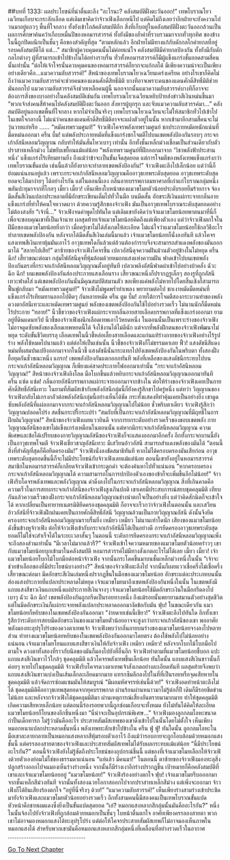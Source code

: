 ##บทที่ 1333: ผลประโยชน์ที่น่าตื่นตะลึง
“อะไรนะ? คลังสมบัติฝั่งตะวันออก!”
เทพโบราณโยวเฉวียนเกือบจะกระอักเลือด
แต่เดิมเขาคิดว่าจ้าวเฟิงเลือกหนีไป แต่คิดไม่ถึงเลยว่าอีกฝ่ายจะยังคงวนไปวนมาอยู่แถวๆ พื้นที่ใจกลาง ทั้งยังเข้าใกล้คลังสมบัติอีก
สิ่งที่เก็บอยู่ในคลังสมบัติฝั่งตะวันออกล้วนเป็นผลการศึกษาค้นคว้าเกือบหมื่นปีของหอมารสวรรค์ ทั้งยังมีของล้ำค่าที่รวบรวมมาจากทั่วทุกทิศ
ของข้างในนี้ถูกปิดผนึกเป็นชั้นๆ คือของสำคัญที่สุด
“ตามหลักแล้ว อีกฝ่ายไม่มีทางแก้กับดักกลไกค่ายกลที่อยู่รอบคลังสมบัติได้ แต่...”
สมาชิกผู้ควบคุมคนนั้นไม่ค่อยแน่ใจ
คลังสมบัติมีค่ายกลป้องกัน ทั้งยังมีกับดักกลไกต่างๆ ผู้ที่สามารถเข้าไปข้างในได้อย่างราบรื่น ทั่วทั้งหอมารสวรรค์ก็มีผู้แข็งแกร่งชั้นยอดสามสี่คนนั้นเท่านั้น
“ต่อให้เจ้าโจรนั่นควบคุมคนของหอมารสวรรค์ก็ยากจะแก้กลได้ มีเพียงความน่าจะเป็นเพียงอย่างเดียวคือ...แมวความลับสวรรค์!”
สีหน้าของเทพโบราณโยวเฉวียนเคร่งเครียด
อย่างไรเขาก็คิดไม่ถึงว่าแมวความลับสวรรค์จะช่วยคนของแดนศักดิ์สิทธิ์มิติ
บางทีอาจเพราะคนของแดนศักดิ์สิทธิ์มิติช่วยมันออกไป แมวความลับสวรรค์จึงช่วยเหลือคนผู้นี้ นอกจากนั้นแมวความลับสวรรค์บางทีก็อาจจะต้องการสิ่งของบางอย่างในคลังสมบัติเช่นกัน
เทพโบราณโยวเฉวียนหยิบป้ายส่งข่าวสีเงินหม่นขึ้นมา “พวกเจ้าส่งคนสี่ห้าคนไปคลังสมบัติฝั่งตะวันออก สังหารผู้บุกรุก และจับแมวความลับสวรรค์มา...”
คลังสมบัติอยู่นอกเขตพื้นที่ใจกลาง หากไม่จำเป็นจริงๆ เทพโบราณโยวเฉวียนจะไม่ให้สมาชิกทั่วไปเข้าไปในเขตใจกลางนี้
ไม่แน่ว่าคนของแดนศักดิ์สิทธิ์มิติอาจจะแฝงตัวอยู่ในนั้น หากเข้ามาอีกสามสี่คนจะไม่วุ่นวายแย่หรือ
……
“หมัดเทพรวมศูนย์!”
จ้าวเฟิงโคจรพลังเทพรวมศูนย์ ชกประกายหมัดหนักแน่นที่มืดหม่นออกมา
ครืน บึ้ม!
แต่พลังประกายหมัดที่แข็งแกร่งชกโจมตีไปบนเขตพลังป้องกันรอบๆ กระจกเก้าอัสนีหลอมวิญญาณ กลับทำให้มันสั่นไหวเบาๆ เท่านั้น
อีกทั้งชั้นเหล็กม่วงเชื่อมเป็นส่วนเดียวกับตัวปราสาทเหล็กม่วง ไม่ขยับเขยื้อนแม้แต่น้อย
“พลังเทพรวมศูนย์ที่ฝึกออกมาจาก ‘วิชาพลังฟ้าประสานหนึ่ง’ แข็งแกร่งไร้เทียมทานยิ่ง ถึงแม้ว่าข้าจะเป็นขั้นเจ็ดสุดยอด แต่การโจมตีของพลังเทพแข็งแกร่งกว่าเทพโบราณขั้นแปด เช่นนี้แล้วก็ยังยากจะทำลายเขตพลังป้องกัน!”
จ้าวเฟิงตะลึงไปเล็กน้อย
แต่ว่านี่ก็ย่อมแน่นอนอยู่แล้ว เพราะกระจกเก้าอัสนีหลอมวิญญาณคืออาวุธเทพระดับสุดยอด
อาวุธเทพระดับสุดยอดจะได้มาง่ายๆ ได้อย่างไรกัน
แต่ในตอนนี้เอง กลิ่นอายบรรพกาลมหาศาลที่เก่าแก่โบราณกลุ่มหนึ่งพลันปะทุมาจากที่ไกลๆ
เมี้ยว เมี้ยว!
เห็นเพียงใบหน้าของแมวขโมยตัวน้อยประดับรอยยิ้มร้ายกาจ จ้องมีดสั้นสีเงินแปลกประหลาดที่มีอักขระเขียนเต็มไปทั่วในมือ
บนมีดสั้น อักขระสีเงินแผ่กระจายกลิ่นอายแข็งแกร่งที่ทำให้คนใจหวาดผวา ด้วยความรู้สึกของจ้าวเฟิง มันเป็นอาวุธเทพโบราณระดับสุดยอดอย่างไม่ต้องสงสัย
“เจ้านี่...”
จ้าวเฟิงจนคำพูดไปทันใด
แต่เดิมเขายังคิดว่าเจ้าแมวขโมยน้อยพาตนมาที่นี่ก็เพื่อจะขอบคุณเขาที่เป็นเจ้านาย
ผลสุดท้ายเจ้าแมวขโมยน้อยคิดถึงแต่เพียงตัวเอง
แต่ว่าจ้าวเฟิงตกใจในฝีมือของแมวขโมยน้อยยิ่งกว่า
เมื่อครู่เขาไม่ได้สังเกตให้ละเอียด ไม่แน่ใจว่าแมวขโมยน้อยใช้กลวิธีอะไรทำลายเขตพลังป้องกัน
หลังจากได้มีดสั้นสีเงินเล่มนี้มาแล้ว เจ้าแมวขโมยน้อยก็นั่งลงทันที แล้วโคจรแสงเทพสีเงินเทาหุ้มมันเอาไว้
อาวุธเทพใดก็แล้วแต่ล้วนต้องกำราบจึงจะสามารถสำแดงพลังของมันออกมาได้
“สลายไปเสีย!”
ตาซ้ายของจ้าวเฟิงโคจรขึ้น เปลวอัสนีดุจความฝันม้วนตัวอยู่ข้างในไม่หยุด
ครืน ฉึก!
เสี้ยวขณะต่อมา กลุ่มไฟอัสนีดุจที่หุ้มล้อมด้วยหมอกแสงแห่งความฝัน ฟาดเข้าไปบนเขตพลังป้องกันตรงที่กระจกเก้าอัสนีหลอมวิญญาณตั้งอยู่ทันที
เปลวเพลิงอัสนีฟาดผ่าเข้าไปอย่างบ้าคลั่ง
ฉัวะ ฉึก ฉึก!
บนเขตพลังป้องกันส่องประกายแสงเลือนราง เสี้ยวขณะหนึ่งก็ปรากฏรูเล็กๆ สองรูที่ถูกอัสนีเทวะฟาดใส่
แต่เขตพลังป้องกันนั่นมีคุณสมบัติสมานตัว ขอเพียงแค่พลังไม่หายไปโดยสิ้นเชิงก็สามารถฟื้นฟูกลับมา
“หมัดเทพรวมศูนย์!”
จ้าวเฟิงไม่พูดพร่ำทำเพลง พยายามต่อไป ชกเงาหมัดมืดหม่นที่แข็งแกร่งไร้เทียมทานออกไปติดๆ กันหลายหมัด
ครืน ตูม บึ้ม!
ภายใต้การโจมตีสองกระบวนท่าของพลังดวงตาอัสนีเทวะและหมัดเทพรวมศูนย์
พลังของเขตพลังป้องกันใช้ไปอย่างรวดเร็ว ไม่นานนักก็มืดหม่นไร้ประกาย
“ทลาย!”
นิ้วชี้ขวาของจ้าวเฟิงแผ่กระจายกลิ่นอายสายเลือดบรรพกาลที่แข็งแกร่งออกมา
ยามอยู่ที่ดินแดนทวีป นิ้วชี้ของจ้าวเฟิงผนึกเลือดเทพเอาไว้หยดหนึ่ง
ในตอนนั้นเป็นเพราะร่างของจ้าวเฟิงไม่อาจดูดซับพลังของเลือดเทพหยดนี้ได้ จึงใช้งานได้ไม่ดีนัก
แต่จากที่พลังฝึกตนของจ้าวเฟิงพัฒนาไม่หยุด ระดับขั้นชีวิตบรรลุ เลือดเทพในนิ้วชี้หล่อเลี้ยงสายเลือดและแก่นแท้ร่างกายของจ้าวเฟิงอย่างไร้รูปร่าง พลังใช้หมดไปนานแล้ว
แต่ต่อให้เป็นเช่นนั้น นิ้วชี้ของจ้าวเฟิงก็ไม่ธรรมดาเลย
ฟิ้ว!
แสงดัชนีสีแดงหม่นที่ผสมปนเปยิงออกมาจากในนิ้วชี้
แสงดัชนีนั่นกระแทกไปยังเขตพลังป้องกันในพริบตา ทั้งสองฝั่งยื้อยุดกันชั่วขณะหนึ่ง
แกรก!
เขตพลังป้องกันแตกออกทันที
พลังที่เหลือของแสงดัชนีกระทบไปบนกระจกเก้าอัสนีหลอมวิญญาณ ก็เพียงแค่สาดประกายไฟออกมาเท่านั้น
“กระจกเก้าอัสนีหลอมวิญญาณ!”
สีหน้าของจ้าวเฟิงลิงโลด มือโบกขึ้นแล้วหยิบกระจกเก้าอัสนีหลอมวิญญาณออกมาทันที
ครืน แซ่ด แซ่ด!
กลิ่นอายอัสนีบรรพกาลแผ่กระจายออกมาจากข้างใน
ต่อให้ร่างของจ้าวเฟิงเคยเป็นกายศักดิ์สิทธิ์อัสนีเทวะ ในยามที่สัมผัสเข้ากับพลังอัสนีกลุ่มนี้ก็ยังคงรู้สึกชาไปครู่หนึ่ง
แต่ทว่า วิญญาณของจ้าวเฟิงกลับไม่เกรงกลัวต่อพลังอัสนีกลุ่มนี้อย่างเห็นได้ชัด กระทั่งแสดงทีท่าคุ้นเคยเป็นอย่างยิ่ง เขาดูดซับพลังอัสนีที่แผ่ออกมาจากกระจกเก้าอัสนีหลอมวิญญาณไปไม่น้อย
ชั่วพริบตาเดียว จ้าวเฟิงรู้สึกว่าวิญญาณปลอดโปร่ง สดชื่นกระปรี้กระเปร่า
“สมกับที่เป็นกระจกเก้าอัสนีหลอมวิญญาณที่มีฤทธิ์ในการฝึกฝนวิญญาณ!”
สีหน้าของจ้าวเฟิงเผยแววยินดี
จากการยกระดับอย่างรวดเร็วของขอบเขตพลัง กายวิญญาณอัสนีของเขาไม่แข็งแกร่งเหมือนในตอนนั้น
แต่หากมีกระจกเก้าอัสนีหลอมวิญญาณ ความพิเศษและข้อได้เปรียบของกายวิญญาณอัสนีของจ้าวเฟิงก็จะแสดงออกมาอีกครั้ง
อีกทั้งกระจกบานนี้ยังเป็นอาวุธเทพโจมตี จ้าวเฟิงเชี่ยวชาญอัสนีเทวะ มีเสวียนอ้าวอัสนี สามารถสำแดงพลังของมันได้
“ตอนนี้สิ่งที่สำคัญที่สุดก็คือยึดครองมัน!”
จ้าวเฟิงนั่งลงขัดสมาธิทันที
หากไม่ได้ครอบครองมันเสียก่อน อาวุธเทพระดับสุดยอดชิ้นนี้ก็จะไม่มีประโยชน์กับจ้าวเฟิงเลยแม้แต่น้อย
ตอนนี้เขายังอยู่ในหอมารสวรรค์ สมาชิกในหอมารสวรรค์ก็เกลียดจ้าวเฟิงเข้ากระดูกดำ จะต้องค้นหาไปทั่วแน่นอน
“หากครอบครองกระจกเก้าอัสนีหลอมวิญญาณได้ ความสามารถในการปกป้องตัวเองของข้าก็จะเพิ่มขึ้นอีกไม่น้อย!”
จ้าวเฟิงรีบโคจรพลังเทพและพลังวิญญาณ ดำดิ่งลงไปในกระจกเก้าอัสนีหลอมวิญญาณ
สิ่งที่เกินคาดคือ ความเร็วในการสยบกระจกเก้าอัสนีของจ้าวเฟิงสูงเกินปกติ
เขาเคยมีประสบการณ์สยบชุดคลุมมิติ เทียบกันแล้วความเร็วของฝั่งกระจกเก้าอัสนีหลอมวิญญาณช่างน่าตกใจเป็นอย่างยิ่ง
แต่ว่าคิดสักนิดก็จะเข้าใจได้
หากเปลี่ยนเป็นทายาทเนตรมิติยึดครองชุดคลุมมิติ ก็อาจจะเร็วกว่าจ้าวเฟิงในตอนนั้น
และเสวียนอ้าวอัสนีที่จ้าวเฟิงฝึกฝนเคยเป็นกายศักดิ์สิทธิ์อัสนี วิญญาณล้วนเป็นกายวิญญาณอัสนี ดังนั้นจึงยึดครองกระจกเก้าอัสนีหลอมวิญญาณราบรื่นยิ่ง
เหมียว เหมียว
ไม่นานเท่าใดนัก เสียงของแมวขโมยน้อยดังขึ้นข้างหูจ้าวเฟิง
ต่อให้จ้าวเฟิงเข้ากับกระจกเก้าอัสนีนี้ได้เป็นอย่างดี การยึดครองอาวุธเทพระดับสุดยอดก็ไม่ใช่จะสำเร็จได้ในระยะเวลาสั้นๆ
ในตอนนี้ ระดับการยึดครองกระจกเก้าอัสนีหลอมวิญญาณเพิ่งจะถึงสองส่วนเท่านั้น
“มีเวลาไม่มากแล้วรึ?”
จ้าวเฟิงเข้าใจความหมายของแมวขโมยตัวน้อยคร่าวๆ
เขากับแมวขโมยน้อยบุกเข้ามาในคลังสมบัติ หอมารสวรรค์ไม่มีทางสังเกตอะไรไม่ได้เลย
เมี้ยว เมี้ยว!
เจ้าแมวขโมยน้อยโบกไม้โบกมือต่อหน้าจ้าวเฟิง จากนั้นกระโดดขึ้นมาบนชั้นเหล็กม่วงหนึ่งในนั้น
“เจ้าจะช่วยข้าเลือกของที่มีประโยชน์บางอย่าง?”
สีหน้าของจ้าวเฟิงตะลึงไป จากนั้นก็เผยแววเชื่อครึ่งไม่เชื่อครึ่ง
เสี้ยวขณะต่อมา มีดอักขระสีเงินเล่มหนึ่งปรากฏขึ้นในมือของแมวขโมยน้อย อักขระแต่ละประเภทบนนั้นส่องแสงประกายที่แปลกประหลาดไม่หยุด
เจ้าแมวขโมยมาถึงเขตพลังป้องกันหนึ่งในนั้น ในเขตพลังมีแถบแสงสีขาวเงินแถบหนึ่งแผ่ประกายสีเงินจางๆ
เจ้าแมวขโมยน้อยใช้มีดอักขระเงินในมือกรีดลงไปเบาๆ
ฉัวะ ฉึก ฉึก!
เขตพลังป้องกันถูกกรีดเป็นรอยทางหนึ่ง
ถึงแม้รอยนั้นพยายามสมานตัวอย่างสุดชีวิต แต่ในมีดอักขระเงินก็แผ่กระจายพลังแปลกประหลาดออกมางัดข้อกับมัน
ฟุ่บ!
ในขณะเดียวกัน แมวขโมยน้อยก็หยิบของในเขตพลังป้องกันออกมา
“ง่ายดายเช่นนี้เชียว!”
จ้าวเฟิงตะลึงไปทันใด
อีกทั้งเขารู้สึกว่าระดับการสยบมีดอักขระเงินของแมวขโมยตัวน้อยอาจจะสูงกว่ากระจกเก้าอัสนีของเขา
พออาศัยพลังมองทะลุปรุโปร่งของดวงตาเทพเจ้า จ้าวเฟิงพบว่ากลิ่นอายบนร่างของแมวขโมยน้อยจางลงไปหลายส่วน
ท่าทางแมวขโมยน้อยหยิบของในเขตพลังป้องกันออกมาโดยตรง ต้องใช้พลังไปไม่น้อยอย่างแน่นอน
เจ้าแมวขโมยโยนแถบแสงสีขาวเงินให้กับจ้าวเฟิง
เหมียว เหมียว!
หลังจากโบกไม้โบกมือไปตามใจ ดวงตาทั้งสองที่ราวกับนิลของมันก็มองไปยังที่อื่นอีก
จ้าวเฟิงทำตามที่แมวขโมยน้อยชี้บอก แปะแถบแสงสีเงินขาวไว้ใกล้ๆ ชุดคลุมมิติ แล้วโคจรพลังเทพขึ้นเล็กน้อย
ทันใดนั้น แถบแสงสีเงินขาวนั้นก็ค่อยๆ หายไปในชุดคลุมมิติ
จ้าวเฟิงรีบโคจรดวงตาเทพเจ้าสังเกตอย่างละเอียดทันที
ผลสุดท้ายจึงพบว่าแถบแสงสีเงินขาวแบ่งเป็นเส้นเล็กละเอียดมากมาย แทรกซึมลึกลงไปในที่ที่เป็นรอยหรือจุดเสียหายในชุดคลุมมิติ แล้วจัดการซ่อมแซมมันให้สมบูรณ์
“มีผลมหัศจรรย์เช่นนี้ด้วย!”
จ้าวเฟิงอดทำหน้าตะลึงไม่ได้
ชุดคลุมมิติคืออาวุธเทพสุดยอดจากยุคบรรพกาล ผ่านร้อนผ่านหนาวมาไม่รู้ต่อกี่ปี เดิมก็มีรอยขีดข่วนไม่น้อย
และหลังจากจ้าวเฟิงได้ชุดคลุมมิติมา ผ่านเหตุการณ์เสี่ยงอันตรายมามากมาย ทำให้ชุดคลุมมิติเกิดความเสียหายเล็กน้อย
แต่ตอนนี้ร่องรอยพวกนี้ถูกซ่อมเกือบจะทั้งหมด
ยังไม่ทันได้คิดให้ละเอียด แมวขโมยน้อยก็โยนของอีกชิ้นหนึ่งมา
“นี่น่าจะเป็นอุปกรณ์พิเศษ...”
จ้าวเฟิงมองลูกกลมโลหะขนาดกำปั้นเด็กทารก ไม่รู้ว่ามันคืออะไร
ประสาทสัมผัสเทพของเขาดิ่งเข้าไปในนั้นโดยไม่ตั้งใจ เห็นเพียงหมอกหนาแปลกประหลาดชั้นหนึ่ง
พลังเทพทะลักเข้าไปข้างใน
ครืน ฟู่ ฟู่!
ทันใดนั้น ลูกกลมโลหะในมือเขาละลายกลายเป็นหมอกแสงหลากสีหุ้มรอบตัวเอาไว้
ถึงแม้ว่ารอบกายจะถูกโอบล้อมด้วยหมอกแสงชั้นนี้ แต่ครรลองสายตาของจ้าวเฟิงและประสาทสัมผัสเทพไม่ได้รับผลกระทบแม้แต่น้อย
“นี่มีประโยชน์อะไรกัน?”
ตอนนี้จ้าวเฟิงยังไม่รู้ชัดถึงประโยชน์ของอุปกรณ์ชิ้นนี้
แต่ของที่เจ้าแมวขโมยเลือกให้จ้าวเฟิงด้วยตัวเองย่อมไม่ใช่ของธรรมดาแน่นอน
“แย่แล้ว มีคนมา!”
ในตอนนี้ ตาซ้ายของจ้าวเฟิงมองทะลุสิ่งปลูกสร้างออกไปจนมองเห็นร่างร่างหนึ่ง
จากนั้นก็มีร่างเงาอีกร่างปรากฏขึ้น เป้าหมายก็คือคลังสมบัติที่เขาและเจ้าแมวขโมยน้อยอยู่
“แมวขโมยน้อย!”
จ้าวเฟิงร้องอย่างตกใจ
ฟุ่บ!
เจ้าแมวขโมยรีบอออกมาจากชั้นเหล็กสีม่วงทันที
จากนั้นทั้งสองฉวยโอกาสออกไปจากปราสาทเหล็กสีม่วง
แต่เพิ่งจะออกมา จ้าวเฟิงก็ได้ยินเสียงร้องตกใจ “อยู่ที่นี่จริงๆ ด้วย!”
“แมวความลับสวรรค์!”
เห็นเพียงร่างสามร่างเข้าประชิดมายังจ้าวเฟิงและแมวขโมยตัวน้อยอย่างรวดเร็ว
อีกทั้งสามคนนี้มีสองคนเป็นเทพโบราณขั้นแปด หัวหน้าคือชายผมแดงซึ่งยิ่งเป็นขั้นแปดสุดยอด
“เอ๋? หมอกแสงหลากสีกลุ่มนั้นมันคืออะไรกัน?”
หนึ่งในนั้นจ้องไปยังจ้าวเฟิงที่ถูกล้อมด้วยหมอกเป็นชั้นๆ ใบหน้าตื่นตกใจ
อาศัยเพียงครรลองสายตา พวกเขาไม่อาจมองหมอกแสงได้ทะลุปรุโปร่ง แต่ต่อให้โคจรประสาทสัมผัสเทพก็ไม่อาจมองเห็นภาพในหมอกแสงได้
สำหรับพวกเขามันคือหมอกแสงหลากสีกลุ่มหนึ่งที่เคลื่อนที่อย่างรวดเร็วในอากาศ
………………………………………


[Go To Next Chapter]( ./190.md)
